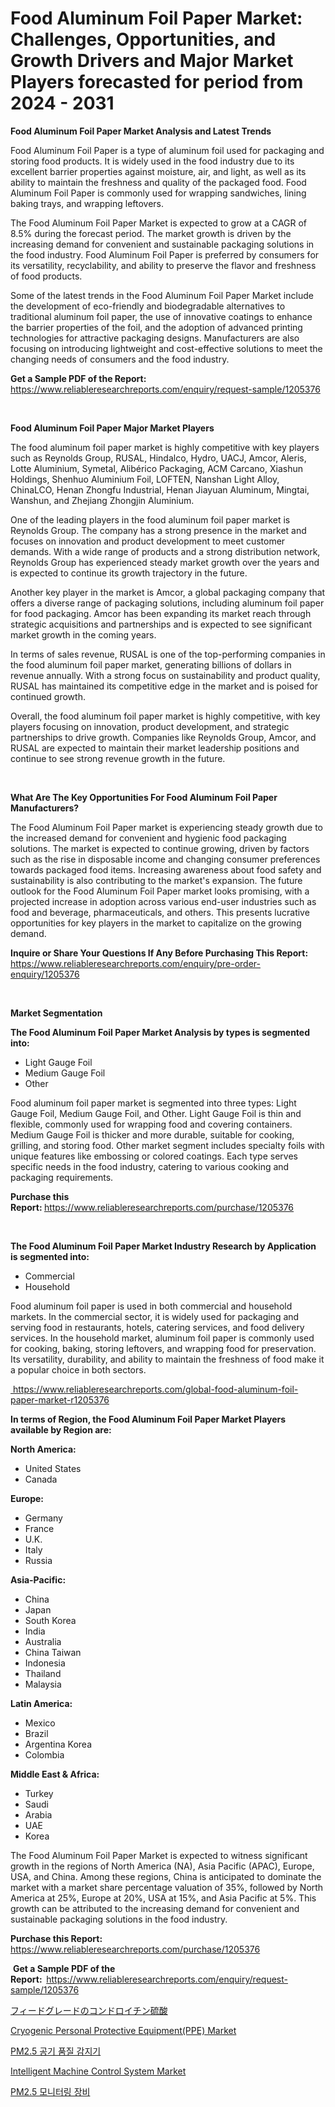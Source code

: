<p><h1>Food Aluminum Foil Paper Market: Challenges, Opportunities, and Growth Drivers and Major Market Players forecasted for period from 2024 - 2031</h1></p><p><strong>Food Aluminum Foil Paper Market Analysis and Latest Trends</strong></p>
<p><p>Food Aluminum Foil Paper is a type of aluminum foil used for packaging and storing food products. It is widely used in the food industry due to its excellent barrier properties against moisture, air, and light, as well as its ability to maintain the freshness and quality of the packaged food. Food Aluminum Foil Paper is commonly used for wrapping sandwiches, lining baking trays, and wrapping leftovers.</p><p>The Food Aluminum Foil Paper Market is expected to grow at a CAGR of 8.5% during the forecast period. The market growth is driven by the increasing demand for convenient and sustainable packaging solutions in the food industry. Food Aluminum Foil Paper is preferred by consumers for its versatility, recyclability, and ability to preserve the flavor and freshness of food products.</p><p>Some of the latest trends in the Food Aluminum Foil Paper Market include the development of eco-friendly and biodegradable alternatives to traditional aluminum foil paper, the use of innovative coatings to enhance the barrier properties of the foil, and the adoption of advanced printing technologies for attractive packaging designs. Manufacturers are also focusing on introducing lightweight and cost-effective solutions to meet the changing needs of consumers and the food industry.</p></p>
<p><strong>Get a Sample PDF of the Report:&nbsp;</strong> <a href="https://www.reliableresearchreports.com/enquiry/request-sample/1205376">https://www.reliableresearchreports.com/enquiry/request-sample/1205376</a></p>
<p>&nbsp;</p>
<p><strong>Food Aluminum Foil Paper Major Market Players</strong></p>
<p><p>The food aluminum foil paper market is highly competitive with key players such as Reynolds Group, RUSAL, Hindalco, Hydro, UACJ, Amcor, Aleris, Lotte Aluminium, Symetal, Alibérico Packaging, ACM Carcano, Xiashun Holdings, Shenhuo Aluminium Foil, LOFTEN, Nanshan Light Alloy, ChinaLCO, Henan Zhongfu Industrial, Henan Jiayuan Aluminum, Mingtai, Wanshun, and Zhejiang Zhongjin Aluminium.</p><p>One of the leading players in the food aluminum foil paper market is Reynolds Group. The company has a strong presence in the market and focuses on innovation and product development to meet customer demands. With a wide range of products and a strong distribution network, Reynolds Group has experienced steady market growth over the years and is expected to continue its growth trajectory in the future.</p><p>Another key player in the market is Amcor, a global packaging company that offers a diverse range of packaging solutions, including aluminum foil paper for food packaging. Amcor has been expanding its market reach through strategic acquisitions and partnerships and is expected to see significant market growth in the coming years.</p><p>In terms of sales revenue, RUSAL is one of the top-performing companies in the food aluminum foil paper market, generating billions of dollars in revenue annually. With a strong focus on sustainability and product quality, RUSAL has maintained its competitive edge in the market and is poised for continued growth.</p><p>Overall, the food aluminum foil paper market is highly competitive, with key players focusing on innovation, product development, and strategic partnerships to drive growth. Companies like Reynolds Group, Amcor, and RUSAL are expected to maintain their market leadership positions and continue to see strong revenue growth in the future.</p></p>
<p>&nbsp;</p>
<p><strong>What Are The Key Opportunities For Food Aluminum Foil Paper Manufacturers?</strong></p>
<p><p>The Food Aluminum Foil Paper market is experiencing steady growth due to the increased demand for convenient and hygienic food packaging solutions. The market is expected to continue growing, driven by factors such as the rise in disposable income and changing consumer preferences towards packaged food items. Increasing awareness about food safety and sustainability is also contributing to the market's expansion. The future outlook for the Food Aluminum Foil Paper market looks promising, with a projected increase in adoption across various end-user industries such as food and beverage, pharmaceuticals, and others. This presents lucrative opportunities for key players in the market to capitalize on the growing demand.</p></p>
<p><strong>Inquire or Share Your Questions If Any Before Purchasing This Report:</strong> <a href="https://www.reliableresearchreports.com/enquiry/pre-order-enquiry/1205376">https://www.reliableresearchreports.com/enquiry/pre-order-enquiry/1205376</a></p>
<p>&nbsp;</p>
<p><strong>Market Segmentation</strong></p>
<p><strong>The Food Aluminum Foil Paper Market Analysis by types is segmented into:</strong></p>
<p><ul><li>Light Gauge Foil</li><li>Medium Gauge Foil</li><li>Other</li></ul></p>
<p><p>Food aluminum foil paper market is segmented into three types: Light Gauge Foil, Medium Gauge Foil, and Other. Light Gauge Foil is thin and flexible, commonly used for wrapping food and covering containers. Medium Gauge Foil is thicker and more durable, suitable for cooking, grilling, and storing food. Other market segment includes specialty foils with unique features like embossing or colored coatings. Each type serves specific needs in the food industry, catering to various cooking and packaging requirements.</p></p>
<p><strong>Purchase this Report:&nbsp;</strong><a href="https://www.reliableresearchreports.com/purchase/1205376">https://www.reliableresearchreports.com/purchase/1205376</a></p>
<p>&nbsp;</p>
<p><strong>The Food Aluminum Foil Paper Market Industry Research by Application is segmented into:</strong></p>
<p><ul><li>Commercial</li><li>Household</li></ul></p>
<p><p>Food aluminum foil paper is used in both commercial and household markets. In the commercial sector, it is widely used for packaging and serving food in restaurants, hotels, catering services, and food delivery services. In the household market, aluminum foil paper is commonly used for cooking, baking, storing leftovers, and wrapping food for preservation. Its versatility, durability, and ability to maintain the freshness of food make it a popular choice in both sectors.</p></p>
<p><a href="https://www.reliableresearchreports.com/global-food-aluminum-foil-paper-market-r1205376">&nbsp;https://www.reliableresearchreports.com/global-food-aluminum-foil-paper-market-r1205376</a></p>
<p><strong>In terms of Region, the Food Aluminum Foil Paper Market Players available by Region are:</strong></p>
<p>
    <p> <strong> North America: </strong>
        <ul>
            <li>United States</li>
            <li>Canada</li>
        </ul>
        </p> 
    <p> <strong> Europe: </strong>
        <ul>
            <li>Germany</li>
            <li>France</li>
            <li>U.K.</li>
            <li>Italy</li>
            <li>Russia</li>
        </ul>
        </p> 
    <p> <strong> Asia-Pacific: </strong>
        <ul>
            <li>China</li>
            <li>Japan</li>
            <li>South Korea</li>
            <li>India</li>
            <li>Australia</li>
            <li>China Taiwan</li>
            <li>Indonesia</li>
            <li>Thailand</li>
            <li>Malaysia</li>
        </ul>
        </p> 
    <p> <strong> Latin America: </strong>
        <ul>
            <li>Mexico</li>
            <li>Brazil</li>
            <li>Argentina Korea</li>
            <li>Colombia</li>
        </ul>
        </p> 
    <p> <strong> Middle East & Africa: </strong>
        <ul>
            <li>Turkey</li>
            <li>Saudi</li>
            <li>Arabia</li>
            <li>UAE</li>
            <li>Korea</li>
        </ul>
    </p>
    </p>
<p><p>The Food Aluminum Foil Paper Market is expected to witness significant growth in the regions of North America (NA), Asia Pacific (APAC), Europe, USA, and China. Among these regions, China is anticipated to dominate the market with a market share percentage valuation of 35%, followed by North America at 25%, Europe at 20%, USA at 15%, and Asia Pacific at 5%. This growth can be attributed to the increasing demand for convenient and sustainable packaging solutions in the food industry.</p></p>
<p><strong>Purchase this Report: </strong><a href="https://www.reliableresearchreports.com/purchase/1205376">https://www.reliableresearchreports.com/purchase/1205376</a></p>
<p>&nbsp;<strong>Get a Sample PDF of the Report:&nbsp;&nbsp;</strong><a href="https://www.reliableresearchreports.com/enquiry/request-sample/1205376">https://www.reliableresearchreports.com/enquiry/request-sample/1205376</a></p>
<p><strong></strong></p>
<p><p><a href="https://medium.com/@vincemarvin1/%E3%83%87%E3%82%B3%E3%83%BC%E3%83%87%E3%82%A3%E3%83%B3%E3%82%B0%E3%83%95%E3%82%A3%E3%83%BC%E3%83%89%E3%82%B0%E3%83%AC%E3%83%BC%E3%83%89%E3%82%B3%E3%83%B3%E3%83%89%E3%83%AD%E3%82%A4%E3%83%81%E3%83%B3%E7%A1%AB%E9%85%B8%E5%B8%82%E5%A0%B4%E6%8C%87%E6%A8%99-%E5%B8%82%E5%A0%B4%E3%82%B7%E3%82%A7%E3%82%A2-%E3%83%88%E3%83%AC%E3%83%B3%E3%83%89-%E3%81%8A%E3%82%88%E3%81%B3%E6%88%90%E9%95%B7%E3%83%91%E3%82%BF%E3%83%BC%E3%83%B3-9f48781d4082">フィードグレードのコンドロイチン硫酸</a></p><p><a href="https://github.com/gamblestampleyjenny50m5sl6/Market-Research-Report-List-2/blob/main/cryogenic-personal-protective-equipmentppe-market.md">Cryogenic Personal Protective Equipment(PPE) Market</a></p><p><a href="https://github.com/RickyMetzDVM/Market-Research-Report-List-1/blob/main/9579688106577.md">PM2.5 공기 품질 감지기</a></p><p><a href="https://github.com/nicholepatriciadoylenwnrjr0/Market-Research-Report-List-2/blob/main/intelligent-machine-control-system-market.md">Intelligent Machine Control System Market</a></p><p><a href="https://github.com/naiemislamrayan2/Market-Research-Report-List-1/blob/main/5853592106578.md">PM2.5 모니터링 장비</a></p></p>